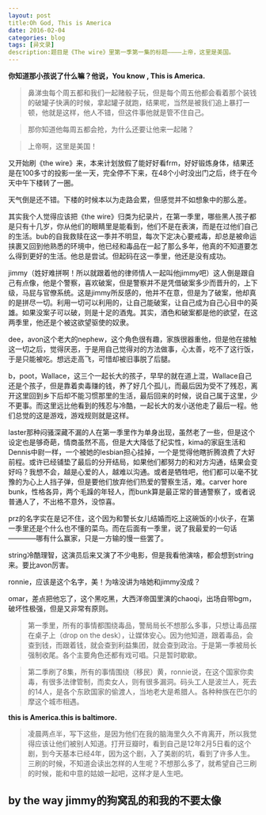 ```yaml
---
layout: post
title:Oh God, This is America
date: 2016-02-04
categories: blog
tags: [异文录]
description:题目是《The wire》里第一季第一集的标题————上帝，这里是美国。
---
```


**你知道那小孩说了什么嘛？他说，You know , This is America.**

>鼻涕虫每个周五都和我们一起赌骰子玩，但是每个周五他都会看着那个装钱的破罐子快满的时候，拿起罐子就跑，结果呢，当然是被我们追上暴打一顿，他就是这样，他人不错，但这件事他就是管不住自己。

>那你知道他每周五都会抢，为什么还要让他来一起赌？

>上帝啊，这里是美国！ 

又开始刷《the wire》来，本来计划放假了能好好看frm，好好锻炼身体，结果还是在100多寸的投影一坐一天，完全停不下来，在48个小时没出门之后，终于在今天中午下楼转了一圈。

天气倒是还不错。下楼的时候本以为走路会累，但感觉并不如想象中的那么差。

其实我个人觉得应该把《the wire》归类为纪录片，在第一季里，哪些黑人孩子都是只有十几岁，你从他们的眼睛里是能看到，他们不是在表演，而是在过他们自己的生活。bub的自我救赎在这一季并不明显，每次下定决心要戒毒，却总是被命运挟裹又回到他熟悉的环境中，他已经和毒品在一起了那么多年，他真的不知道要怎么得到更好的生活。他总是尝试。但起码在这一季里，他还是没有成功。

jimmy（姓好难拼啊！所以就跟着他的律师情人一起叫他jimmy吧）这人倒是跟自己有点像，他是个警察，喜欢破案，但是警察并不是凭借破案多少而晋升的，上下级，马屁与官僚系统。这是jimmy所反感的，他并不在意，但是为了破案，他却真的是拼尽一切。利用一切可以利用的，让自己能破案，让自己成为自己心目中的英雄。如果没案子可以破，则是十足的酒鬼。其实，酒色和破案都是他的欲望，在这两季里，他还是个被这欲望驱使的奴隶。

dee，avon这个老大的nephew，这个角色很有趣，家族很器重他，但是他在接触这一切之后，觉得厌恶，于是用自己觉得对的方法做事，心太善，吃不了这行饭，于是只能被吃。想远走高飞，可惜却被旧事脱了后腿。

b，poot，Wallace，这三个一起长大的孩子，早早的就在道上混，Wallace自己还是个孩子，但是靠着卖毒赚的钱，养了好几个孤儿，而最后因为受不了残忍，离开这里回到乡下后却不能习惯那里的生活，最后回来的时候，说自己属于这里，少不更事。而这里远比他看到的残忍与冷酷，一起长大的发小送他走了最后一程。他们总觉的这是游戏，游戏规则就是这样。

laster那种闷骚深藏不漏的人在第一季里作为单身出现，虽然老了一些，但是这个设定也是够奇葩，情商虽然不高，但是大大降低了纪实性，kima的家庭生活和Dennis中尉一样，一个被她的lesbian担心挂掉，一个是觉得他瞎折腾浪费了大好前程。或许已经铺垫了最后的分开结局，如果他们都努力的和对方沟通，结果会变好吗？我想不会，越是心爱的人，越难以沟通。或者是牺牲吧，他们都可以毫不犹豫的为心上人挡子弹，但是要他们放弃他们热爱的警察生活，难。carver hore bunk，性格各异，两个毛躁的年轻人，而bunk算是最正常的普通警察了，或者说普通人了，不出格不意外，没惊喜。

prz的名字实在是记不住，这个因为和警长女儿结婚而吃上这碗饭的小伙子，在第一季里还是个什么也不懂的菜鸟。而在后面有一季里，说了我最爱的一句话————哪有什么赢家，只是一方输的慢一些罢了。

string冷酷理智，这演员后来又演了不少电影，但是我看他演啥，都会想到string来。要比avon厉害。

ronnie，应该是这个名字，美！为啥没讲为啥她和jimmy没成？

omar，差点把他忘了，这个黑吃黑，大西洋帝国里演的chaoqi，出场自带bgm，破坏性极强，但是又非常有原则。

>第一季里，所有的事情都围绕毒品，警局局长不想那么多事，只想让毒品摆在桌子上（drop on the desk），让媒体安心。因为他知道，跟着毒品，会查到钱，而跟着钱，就会查到利益集团，就会查到政治。于是第一季被局长强制收尾。各个主要角色还都有戏可唱。只是暂时歇歇。

>第二季刷了8集，所有的事情围绕（移民）黄，ronnie说，在这个国家你卖毒，有很多法律管制，而卖女人，则有很多漏洞。码头工人是波兰人，死去的14人，是各个东欧国家的偷渡人，当地老大是希腊人。各种种族在巴尔的摩这个城市相遇。

**this is America.this is baltimore.**




>凌晨两点半，写下这些，是因为他们在我的脑海里久久不肯离开，所以我觉得应该让他们被别人知道。打开豆瓣时，看到自己是12年2月5日看的这个剧，到今天基本已经4年，因为这个剧，入了美剧的坑，看到了许多人生。三刷的时候，不知道会读出怎样的人生呢？不想那么多了，就希望自己三刷的时候，能和中意的姑娘一起吧，这样才是人生吧。

by the way jimmy的狗窝乱的和我的不要太像
----


